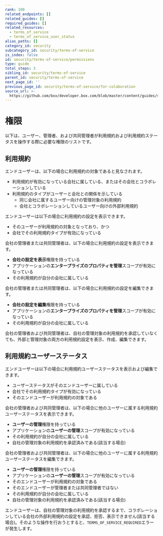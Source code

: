 ```yaml
---
rank: 100
related_endpoints: []
related_guides: []
required_guides: []
related_resources:
  - terms_of_service
  - terms_of_service_user_status
alias_paths: []
category_id: security
subcategory_id: security/terms-of-service
is_index: false
id: security/terms-of-service/permissions
type: guide
total_steps: 3
sibling_id: security/terms-of-service
parent_id: security/terms-of-service
next_page_id: ''
previous_page_id: security/terms-of-service/for-colaboration
source_url: >-
  https://github.com/box/developer.box.com/blob/master/content/guides/security/terms-of-service/permissions.md
---
```

# 権限

以下は、ユーザー、管理者、および共同管理者が利用規約および利用規約ステータスを操作する際に必要な権限のリストです。

## 利用規約

エンドユーザーは、以下の場合に利用規約の対象であると見なされます。

* 利用規約が有効になっている会社に属している、またはその会社とコラボレーションしている
* 利用規約のタイプがユーザーと会社との関係を示している
  * 同じ会社に属するユーザー向けの管理対象の利用規約
  * 会社とコラボレーションしているユーザー向けの外部利用規約

エンドユーザーは以下の場合に利用規約の設定を表示できます。

* そのユーザーが利用規約の対象となっており、かつ
* 会社でその利用規約タイプが有効になっている

会社の管理者または共同管理者は、以下の場合に利用規約の設定を表示できます。

* **会社の設定を表示**権限を持っている
* アプリケーションの**エンタープライズのプロパティを管理**スコープが有効になっている
* その利用規約が自分の会社に属している

会社の管理者または共同管理者は、以下の場合に利用規約の設定を編集できます。

* **会社の設定を編集**権限を持っている
* アプリケーションの**エンタープライズのプロパティを管理**スコープが有効になっている
* その利用規約が自分の会社に属している

会社の管理者および共同管理者は、自社の管理対象の利用規約を承認していなくても、外部と管理対象の両方の利用規約設定を表示、作成、編集できます。

## 利用規約ユーザーステータス

エンドユーザーは以下の場合に利用規約ユーザーステータスを表示および編集できます。

* ユーザーステータスがそのエンドユーザーに属している
* 会社でその利用規約タイプが有効になっている
* そのエンドユーザーが利用規約の対象である

会社の管理者および共同管理者は、以下の場合に他のユーザーに属する利用規約ユーザーステータスを表示できます。

* **ユーザーの管理**権限を持っている
* アプリケーションの**ユーザーの管理**スコープが有効になっている
* その利用規約が自分の会社に属している
* 自社の管理対象の利用規約を承認済みである(該当する場合)

会社の管理者および共同管理者は、以下の場合に他のユーザーに属する利用規約ユーザーステータスを編集できます。

* **ユーザーの管理**権限を持っている
* アプリケーションの**ユーザーの管理**スコープが有効になっている
* そのエンドユーザーが利用規約の対象である
* そのエンドユーザーが管理者または共同管理者ではない
* その利用規約が自分の会社に属している
* 自社の管理対象の利用規約を承認済みである(該当する場合)

エンドユーザーは、自社の管理対象の利用規約を承認するまで、コラボレーションしている会社の外部利用規約の設定を承認、拒否、表示できません(該当する場合)。そのような操作を行おうとすると、`TERMS_OF_SERVICE_REQUIRED`エラーが発生します。
